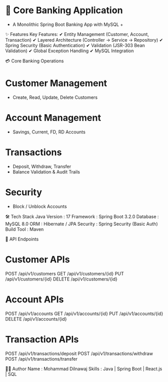 # 🏦 Core Banking Application
+ A Monolithic Spring Boot Banking App with MySQL +

✨ Features
Key Features:
  ✔ Entity Management (Customer, Account, Transaction)
  ✔ Layered Architecture (Controller → Service → Repository)
  ✔ Spring Security (Basic Authentication)
  ✔ Validation (JSR-303 Bean Validation)
  ✔ Global Exception Handling
  ✔ MySQL Integration 

💳 Core Banking Operations
# Customer Management
- Create, Read, Update, Delete Customers  

# Account Management
- Savings, Current, FD, RD Accounts  

# Transactions
- Deposit, Withdraw, Transfer  
- Balance Validation & Audit Trails  

# Security
- Block / Unblock Accounts

🛠 Tech Stack
Java Version     : 17
Framework        : Spring Boot 3.2.0
Database         : MySQL 8.0
ORM              : Hibernate / JPA
Security         : Spring Security (Basic Auth)
Build Tool       : Maven

📡 API Endpoints
# Customer APIs
POST   /api/v1/customers
GET    /api/v1/customers/{id}
PUT    /api/v1/customers/{id}
DELETE /api/v1/customers/{id}

# Account APIs
POST   /api/v1/accounts
GET    /api/v1/accounts/{id}
PUT    /api/v1/accounts/{id}
DELETE /api/v1/accounts/{id}

# Transaction APIs
POST   /api/v1/transactions/deposit
POST   /api/v1/transactions/withdraw
POST   /api/v1/transactions/transfer



👨‍💻 Author
Name     : Mohammad Dilnawaj
Skills   : Java | Spring Boot | React.js | SQL

